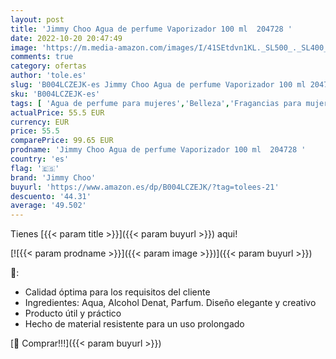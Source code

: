 ```yaml
---
layout: post
title: 'Jimmy Choo Agua de perfume Vaporizador 100 ml  204728 '
date: 2022-10-20 20:47:49
image: 'https://m.media-amazon.com/images/I/41SEtdvn1KL._SL500_._SL400_.jpg'
comments: true
category: ofertas
author: 'tole.es'
slug: 'B004LCZEJK-es Jimmy Choo Agua de perfume Vaporizador 100 ml 204728'
sku: 'B004LCZEJK-es'
tags: [ 'Agua de perfume para mujeres','Belleza','Fragancias para mujeres','Perfumes y fragancias','agua','de','jimmy choo','perfume','🇪🇸', ]
actualPrice: 55.5 EUR
currency: EUR
price: 55.5
comparePrice: 99.65 EUR
prodname: 'Jimmy Choo Agua de perfume Vaporizador 100 ml  204728 '
country: 'es'
flag: '🇪🇸'
brand: 'Jimmy Choo'
buyurl: 'https://www.amazon.es/dp/B004LCZEJK/?tag=tolees-21'
descuento: '44.31'
average: '49.502'
---
```


Tienes [{{< param title >}}]({{< param buyurl >}}) aqui!

[![{{< param prodname >}}]({{< param image >}})]({{< param buyurl >}})

🔎:

- Calidad óptima para los requisitos del cliente
- Ingredientes: Aqua, Alcohol Denat, Parfum. Diseño elegante y creativo
- Producto útil y práctico
- Hecho de material resistente para un uso prolongado

[🛒 Comprar!!!]({{< param buyurl >}})
